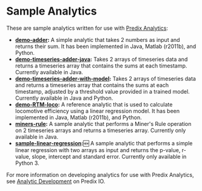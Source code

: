 # Sample Analytics

These are sample analytics written for use with [Predix Analytics](https://docs.predix.io/en-US/content/service/analytics_services/analytics_framework/):

- **[demo-adder](demo-adder):** A simple analytic that takes 2 numbers as input and returns their sum. It has been implemented in Java, Matlab (r2011b), and Python.
- **[demo-timeseries-adder-java](demo-timeseries-adder-java):** Takes 2 arrays of timeseries data and returns a timeseries array that contains the sums at each timestamp. Currently available in Java.
- **[demo-timeseries-adder-with-model](demo-timeseries-adder-with-model):** Takes 2 arrays of timeseries data and returns a timeseries array that contains the sums at each timestamp, adjusted by a threshold value provided in a trained model. Currently available in Java and Python.
- **[demo-RTM-loco](demo-RTM-loco):** A reference analytic that is used to calculate locomotive efficiency using a linear regression model. It has been implemented in Java, Matlab (r2011b), and Python.
- **[miners-rule](miners-rule):** A sample analytic that performs a Miner's Rule operation on 2 timeseries arrays and returns a timeseries array. Currently only available in Java.
- **[sample-linear-regression](sample-linear-regression):**:new: A sample analytic that performs a simple linear regression with two arrays as input and returns the p-value, r-value, slope, intercept and standard error. Currently only available in Python 3.

For more information on developing analytics for use with Predix Analytics, see [Analytic Development](https://docs.predix.io/en-US/content/service/analytics_services/analytics_framework/analytic-development) on Predix IO. 
